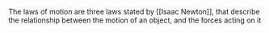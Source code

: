 The laws of motion are three laws stated by [[Isaac Newton]], that describe the relationship between the motion of an object, and the forces acting on it